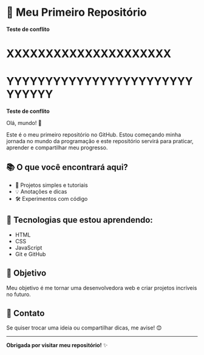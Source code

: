 # 🚀 Meu Primeiro Repositório

**Teste de conflito**
# XXXXXXXXXXXXXXXXXXXXX
# YYYYYYYYYYYYYYYYYYYYYYYYYYYYYY
**Teste de conflito**
 
Olá, mundo! 👋
 
Este é o meu primeiro repositório no GitHub. Estou começando minha jornada no mundo da programação e este repositório servirá para praticar, aprender e compartilhar meu progresso.
 
## 📚 O que você encontrará aqui?
 
- 📝 Projetos simples e tutoriais
- 💡 Anotações e dicas
- 🛠️ Experimentos com código

## 🌱 Tecnologias que estou aprendendo:
 
- HTML
- CSS
- JavaScript 
- Git e GitHub

## 🎯 Objetivo
 
Meu objetivo é me tornar uma desenvolvedora web e criar projetos incríveis no futuro.
 
## 💬 Contato
 
Se quiser trocar uma ideia ou compartilhar dicas, me avise! 😊
 
---
 
**Obrigada por visitar meu repositório!** ✨
